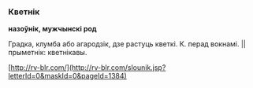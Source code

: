 ### Кветнік
**назоўнік, мужчынскі род**

Градка, клумба або агародзік, дзе растуць кветкі. К. перад вокнамі. || прыметнік: кветнікавы.

<a rel="author">[http://rv-blr.com/](http://rv-blr.com/slounik.jsp?letterId=0&maskId=0&pageId=1384)</a>

